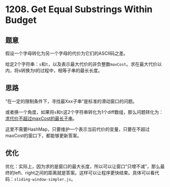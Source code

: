 # 1208. Get Equal Substrings Within Budget

## 题意

假设一个字母转化为另一个字母的代价为它们的ASCII码之差。

给定2个字符串：`s`和`t`，以及表示最大代价的非负整数`maxCost`。求在最大代价以内，将s转换为t的过程中，相等子串的最长长度。

## 思路

“在一定的限制条件下，寻找最Xxx子串”是标准的滑动窗口的问题。

或者换一个角度，如果将`s`和`t`这2个字符串转化为1个diff数组，那么问题转化为：<u>求代价不超过maxCost的最长子串</u>。

这里不需要HashMap，只要维护一个表示当前代价的变量，只要在不超过maxCost的窗口下，都能够更新答案。

## 优化

优化：实际上，因为求的是窗口的最大长度，所以可以让窗口“只增不减”，那么最终的left、right之间的距离就是答案。这样可以让程序更快结束。具体可以看代码：`sliding-window-simpler.js`。

